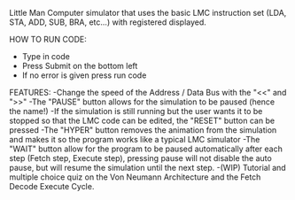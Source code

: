 Little Man Computer simulator that uses the basic LMC instruction set (LDA, STA, ADD, SUB, BRA, etc...) with registered displayed.

HOW TO RUN CODE:
  - Type in code
  - Press Submit on the bottom left
  - If no error is given press run code

FEATURES:
  -Change the speed of the Address / Data Bus with the "<<" and ">>"
  -The "PAUSE" button allows for the simulation to be paused (hence the name!)
  -If the simulation is still running but the user wants it to be stopped so that the LMC code can be edited, the "RESET" button can be pressed
  -The "HYPER" button removes the animation from the simulation and makes it so the program works like a typical LMC simulator
  -The "WAIT" button allow for the program to be paused automatically after each step (Fetch step, Execute step), pressing pause will not disable the auto pause, but will resume the simulation until the next step.
  -(WIP) Tutorial and multiple choice quiz on the Von Neumann Architecture and the Fetch Decode Execute Cycle.
